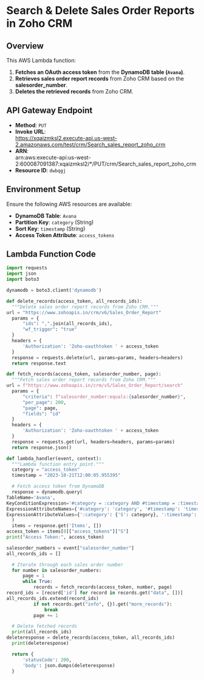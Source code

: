# Search & Delete Sales Order Reports in Zoho CRM

## Overview
This AWS Lambda function:
1. **Fetches an OAuth access token** from the **DynamoDB table (`Avana`)**.
2. **Retrieves sales order report records** from Zoho CRM based on the **salesorder_number**.
3. **Deletes the retrieved records** from Zoho CRM.

## API Gateway Endpoint
- **Method**: `PUT`
- **Invoke URL**:  
https://xqaizmksl2.execute-api.us-west-2.amazonaws.com/test/crm/Search_sales_report_zoho_crm
- **ARN**:  
arn:aws:execute-api:us-west-2:600087091387:xqaizmksl2/*/PUT/crm/Search_sales_report_zoho_crm
- **Resource ID**: `dwbqgj`

## Environment Setup
Ensure the following AWS resources are available:
- **DynamoDB Table**: `Avana`
- **Partition Key**: `category` (String)
- **Sort Key**: `timestamp` (String)
- **Access Token Attribute**: `access_tokens`

## Lambda Function Code
```python
import requests
import json
import boto3

dynamodb = boto3.client('dynamodb')

def delete_records(access_token, all_records_ids):
  """Delete sales order report records from Zoho CRM."""
url = "https://www.zohoapis.in/crm/v6/Sales_Order_Report"
  params = {
      "ids": ",".join(all_records_ids),
      "wf_trigger": "true"
  }
  headers = {
      'Authorization': 'Zoho-oauthtoken ' + access_token
  }
  response = requests.delete(url, params=params, headers=headers)
  return response.text

def fetch_records(access_token, salesorder_number, page):
  """Fetch sales order report records from Zoho CRM."""
url = f"https://www.zohoapis.in/crm/v5/Sales_Order_Report/search"
  params = {
      "criteria": f"salesorder_number:equals:{salesorder_number}",
      "per_page": 200,
      "page": page,
      "fields": "id"
  }
  headers = {
      'Authorization': 'Zoho-oauthtoken ' + access_token
  }
  response = requests.get(url, headers=headers, params=params)
  return response.json()

def lambda_handler(event, context):
  """Lambda function entry point."""
  category = "access_token"
  timestamp = "2023-10-21T12:00:05.955395"

  # Fetch access token from DynamoDB
  response = dynamodb.query(
TableName='Avana',
KeyConditionExpression='#category = :category AND #timestamp = :timestamp',
ExpressionAttributeNames={'#category': 'category', '#timestamp': 'timestamp'},
ExpressionAttributeValues={':category': {'S': category}, ':timestamp': {'S': timestamp}}
  )
  items = response.get('Items', [])
access_token = items[0]["access_tokens"]["S"]
print("Access Token:", access_token)

salesorder_numbers = event["salesorder_number"]
all_records_ids = []

  # Iterate through each sales order number
  for number in salesorder_numbers:
      page = 1
      while True:
          records = fetch_records(access_token, number, page)
record_ids = [record['id'] for record in records.get("data", [])]
all_records_ids.extend(record_ids)
          if not records.get("info", {}).get("more_records"):
              break
          page += 1

  # Delete fetched records
  print(all_records_ids)
deleteresponse = delete_records(access_token, all_records_ids)
  print(deleteresponse)

  return {
      'statusCode': 200,
      'body': json.dumps(deleteresponse)
  }
